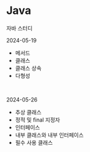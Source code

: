 # Java
자바 스터디


2024-05-19
* 메서드
* 클래스
* 클래스 상속
* 다형성
<br>

2024-05-26
*  추상 클래스
*  정적 및 final 지정자
*  인터페이스
*  내부 클래스와 내부 인터페이스
*  필수 사용 클래스
